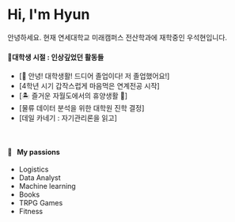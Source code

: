 # Hi, I'm Hyun 

안녕하세요. 현재 연세대학교 미래캠퍼스 전산학과에 재학중인 우석현입니다.
<br />

#### 📖대학생 시절 : 인상깊었던 활동들
 
* [👋 안녕! 대학생활! 드디어 졸업이다! 저 졸업했어요!]
* [4학년 시기 갑작스럽게 마음먹은 연계전공 시작]
* [🏝️ 즐거운 자월도에서의 휴양생활 🌊] 
* [물류 데이터 분석을 위한 대학원 진학 결정]
* [데일 카네기 : 자기관리론을 읽고]

<br />

#### 🧡 &nbsp;&nbsp;My passions

* Logistics
* Data Analyst
* Machine learning
* Books
* TRPG Games
* Fitness
